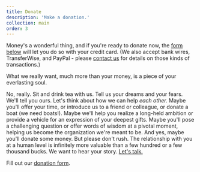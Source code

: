 ```yaml
---
title: Donate
description: 'Make a donation.'
collection: main
order: 3
---
```


Money's a wonderful thing, and if you're ready to donate now, the [form below](#form) will let you do so with your credit card. (We also accept bank wires, TransferWise, and PayPal - please [contact us](/contact/) for details on those kinds of transactions.)

What we really want, much more than your money, is a piece of your everlasting soul.

No, really. Sit and drink tea with us. Tell us your dreams and your fears. We'll tell you ours. Let's think about how we can help _each other._ Maybe you'll offer your time, or introduce us to a friend or colleague, or donate a boat (we need boats!). Maybe we'll help you realize a long-held ambition or provide a vehicle for an expression of your deepest gifts. Maybe you'll pose a challenging question or offer words of wisdom at a pivotal moment, helping us become the organization we're meant to be. And yes, maybe you'll donate some money. But please don't rush. The relationship with you at a human level is infinitely more valuable than a few hundred or a few thousand bucks. We want to hear your story. [Let's talk.](/contact/)

<div><a name="form"></a></div>
<div id="wufoo-r1tv1c8j0u5txkf"> Fill out our <a href="https://vela.wufoo.com/forms/r1tv1c8j0u5txkf">donation form</a>. </div> <script type="text/javascript"> var r1tv1c8j0u5txkf; (function(d, t) { var s = d.createElement(t), options = { 'userName':'vela', 'formHash':'r1tv1c8j0u5txkf', 'autoResize':true, 'height':'784', 'async':true, 'host':'wufoo.com', 'header':'hide', 'ssl':true }; s.src = ('https:' == d.location.protocol ?'https://':'http://') + 'secure.wufoo.com/scripts/embed/form.js'; s.onload = s.onreadystatechange = function() { var rs = this.readyState; if (rs) if (rs != 'complete') if (rs != 'loaded') return; try { r1tv1c8j0u5txkf = new WufooForm(); r1tv1c8j0u5txkf.initialize(options); r1tv1c8j0u5txkf.display(); } catch (e) { } }; var scr = d.getElementsByTagName(t)[0], par = scr.parentNode; par.insertBefore(s, scr); })(document, 'script'); </script>
